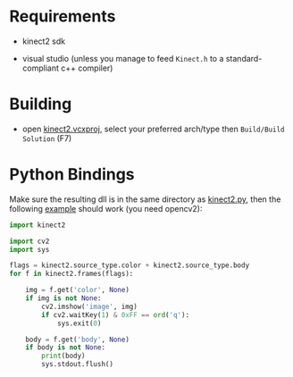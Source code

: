 # Requirements

- kinect2 sdk

- visual studio (unless you manage to feed `Kinect.h` to a
  standard-compliant c++ compiler)

# Building

- open [kinect2.vcxproj](kinect2.vcxproj), select your preferred
  arch/type then `Build/Build Solution` (F7)

# Python Bindings

Make sure the resulting dll is in the same directory as
[kinect2.py](kinect2.py), then the following [example](example.py)
should work (you need opencv2):

```python
import kinect2

import cv2
import sys

flags = kinect2.source_type.color + kinect2.source_type.body
for f in kinect2.frames(flags):

    img = f.get('color', None)
    if img is not None:
        cv2.imshow('image', img)
        if cv2.waitKey(1) & 0xFF == ord('q'):
            sys.exit(0)

    body = f.get('body', None)
    if body is not None:
        print(body)
        sys.stdout.flush()
```